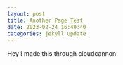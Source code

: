 ```yaml
---
layout: post
title: Another Page Test
date: 2023-02-24 16:49:40
categories: jekyll update
---
```

Hey I made this through cloudcannon